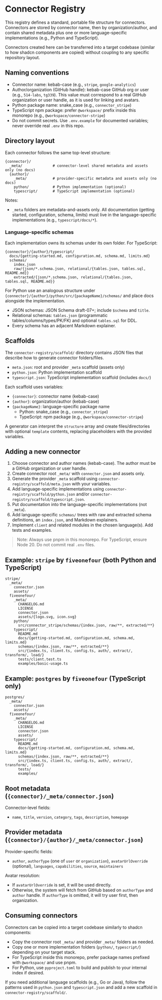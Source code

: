 # Connector Registry

This registry defines a standard, portable file structure for connectors. Connectors are stored by connector name, then by organization/author, and contain shared metadata plus one or more language-specific implementations (e.g., Python and TypeScript).

Connectors created here can be transferred into a target codebase (similar to how shadcn components are copied) without coupling to any specific repository layout.

## Naming conventions

- Connector name: kebab-case (e.g., `stripe`, `google-analytics`)
- Author/organization (GitHub handle): kebab-case GitHub org or user (e.g., `514-labs`, `tg339`). This value must correspond to a real GitHub organization or user handle, as it is used for linking and avatars.
- Python package name: snake_case (e.g., `connector_stripe`)
- TypeScript npm package: prefer `@workspace/` prefix inside this monorepo (e.g., `@workspace/connector-stripe`)
- Do not commit secrets. Use `.env.example` for documented variables; never override real `.env` in this repo.

## Directory layout

Each connector follows the same top-level structure:

```
{connector}/
  _meta/              # connector-level shared metadata and assets only (no docs)
  {author}/
    _meta/            # provider-specific metadata and assets only (no docs)
    python/           # Python implementation (optional)
    typescript/       # TypeScript implementation (optional)
```

Notes:

- `_meta` folders are metadata-and-assets only. All documentation (getting started, configuration, schema, limits) must live in the language-specific implementations (e.g., `typescript/docs/*`).

### Language-specific schemas

Each implementation owns its schemas under its own folder. For TypeScript:

```
{connector}/{author}/typescript/
  docs/{getting-started.md, configuration.md, schema.md, limits.md}
  schemas/
    index.json
    raw/{json/*.schema.json, relational/{tables.json, tables.sql, README.md}}
    extracted/{json/*.schema.json, relational/{tables.json, tables.sql, README.md}}
```

For Python use an analogous structure under `{connector}/{author}/python/src/{packageName}/schemas/` and place docs alongside the implementation.

- JSON schemas: JSON Schema draft-07+; include `$schema` and `title`.
- Relational schemas: `tables.json` (programmatic tables/columns/types/PK/FK) and optional `tables.sql` for DDL.
- Every schema has an adjacent Markdown explainer.

## Scaffolds

The `connector-registry/scaffold/` directory contains JSON files that describe how to generate connector folders/files.

- `meta.json`: root and provider `_meta` scaffold (assets only)
- `python.json`: Python implementation scaffold
- `typescript.json`: TypeScript implementation scaffold (includes `docs/`)

Each scaffold uses variables:

- `{connector}`: connector name (kebab-case)
- `{author}`: organization/author (kebab-case)
- `{packageName}`: language-specific package name
  - Python: snake_case (e.g., `connector_stripe`)
  - TypeScript: npm package (e.g., `@workspace/connector-stripe`)

A generator can interpret the `structure` array and create files/directories with optional `template` contents, replacing placeholders with the provided variables.

## Adding a new connector

1. Choose connector and author names (kebab-case). The author must be a GitHub organization or user handle.
2. Create connector root `_meta/` with `connector.json` and assets only.
3. Generate the provider `_meta` scaffold using `connector-registry/scaffold/meta.json` with your variables.
4. Add language-specific implementations using `connector-registry/scaffold/python.json` and/or `connector-registry/scaffold/typescript.json`.
5. Put documentation into the language-specific implementations (not `_meta`).
6. Add language-specific `schemas/` trees with raw and extracted schema definitions, an `index.json`, and Markdown explainers.
7. Implement `client` and related modules in the chosen language(s). Add tests and examples.

> Note: Always use pnpm in this monorepo. For TypeScript, ensure Node 20. Do not commit real `.env` files.

## Example: `stripe` by `fiveonefour` (both Python and TypeScript)

```
stripe/
  _meta/
    connector.json
    assets/
  fiveonefour/
    _meta/
      CHANGELOG.md
      LICENSE
      connector.json
      assets/{logo.svg, icon.svg}
    python/
      src/connector_stripe/schemas/{index.json, raw/**, extracted/**}
    typescript/
      README.md
      docs/{getting-started.md, configuration.md, schema.md, limits.md}
      schemas/{index.json, raw/**, extracted/**}
      src/{index.ts, client.ts, config.ts, auth/, extract/, transform/, load/}
      tests/client.test.ts
      examples/basic-usage.ts
```

## Example: `postgres` by `fiveonefour` (TypeScript only)

```
postgres/
  _meta/
    connector.json
    assets/
  fiveonefour/
    _meta/
      CHANGELOG.md
      LICENSE
      connector.json
      assets/
    typescript/
      README.md
      docs/{getting-started.md, configuration.md, schema.md, limits.md}
      schemas/{index.json, raw/**, extracted/**}
      src/{index.ts, client.ts, config.ts, auth/, extract/, transform/, load/}
      tests/
      examples/
```

## Root metadata (`{connector}/_meta/connector.json`)

Connector-level fields:

- `name`, `title`, `version`, `category`, `tags`, `description`, `homepage`

## Provider metadata (`{connector}/{author}/_meta/connector.json`)

Provider-specific fields:

- `author`, `authorType` (one of `user` or `organization`), `avatarUrlOverride` (optional), `languages`, `capabilities`, `source`, `maintainers`

Avatar resolution:

- If `avatarUrlOverride` is set, it will be used directly.
- Otherwise, the system will fetch from GitHub based on `authorType` and `author` handle. If `authorType` is omitted, it will try user first, then organization.

## Consuming connectors

Connectors can be copied into a target codebase similarly to shadcn components:

- Copy the connector root `_meta/` and provider `_meta/` folders as needed.
- Copy one or more implementation folders (`python/`, `typescript/`) depending on your target stack.
- For TypeScript inside this monorepo, prefer package names prefixed with `@workspace/` and use pnpm.
- For Python, use `pyproject.toml` to build and publish to your internal index if desired.

If you need additional language scaffolds (e.g., Go or Java), follow the patterns used in `python.json` and `typescript.json` and add a new scaffold in `connector-registry/scaffold/`.
